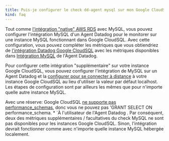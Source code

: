 ```yaml
---
title: Puis-je configurer le check dd-agent mysql sur mon Google CloudSQL?
kind: faq
---
```


Tout comme [l'intégration "native" AWS RDS][1] avec MySQL, vous pouvez configurer l'intégration MySQL d'un Agent Datadog pour le monitorer sur une instance MySQL fonctionnant dans Google CloudSQL. Avec cette configuration, vous pouvez compléter les métriques que vous obtiendriez de [l'intégration Datadog  Google CloudSQL][2] avec les métriques disponibles dans [Intégration MySQL][3] de l'Agent Datadog. 

Pour configurer cette intégration "supplémentaire" sur votre instance Google CloudSQL, vous pouvez configurer l'intégration de MySQL sur un Agent Datadog et la [configurer pour se connecter à distance][4] à votre instance Google CloudSQL au lieu d'utiliser la valeur par défaut localhost. Les étapes de configuration sont par ailleurs les mêmes que pour n'importe quelle autre instance MySQL.

Avec une réserve: Google CloudSQL [ne supporte pas performance_schemas][5], donc vous ne pouvez pas 'GRANT SELECT ON performance_schema. * `À l'utilisateur de l'Agent Datadog . Par conséquent, deux des métriques supplémentaires / facultatives du check MySQL ne sont pas disponibles pour les instances Google CloudSQL. Sinon, l'intégration devrait fonctionner comme avec n'importe quelle instance MySQL hébergée localement.

[1]: /integrations/amazon_rds
[2]: /integrations/google_cloudsql/
[3]: /integrations/mysql/
[4]: https://github.com/DataDog/integrations-core/blob/5.12.x/mysql/conf.yaml.example#L4-L7
[5]: https://cloud.google.com/sql/docs/features#differences
